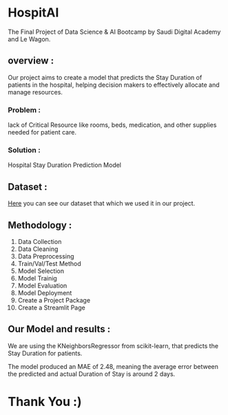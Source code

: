# HospitAI
The Final Project of Data Science & AI Bootcamp by Saudi Digital Academy and Le Wagon.

## overview :
Our project aims to create a model that predicts the Stay Duration of patients in the hospital, helping decision makers to effectively allocate and manage resources.

### Problem :
lack of Critical Resource like rooms, beds, medication, and other supplies needed for patient care.

### Solution :
Hospital Stay Duration Prediction Model

## Dataset :
[Here](https://www.kaggle.com/datasets/ashishsahani/hospital-admissions-data) you can see our dataset that which we used it in our project.

## Methodology :
1. Data Collection
2. Data Cleaning
3. Data Preprocessing
4. Train/Val/Test Method
5. Model Selection
6. Model Trainig
7. Model Evaluation
8. Model Deployment
9. Create a Project Package
10. Create a Streamlit Page

## Our Model and results :
We are using the KNeighborsRegressor from scikit-learn, that predicts the Stay Duration for patients.

The model produced an MAE of 2.48, meaning the average error between the predicted and actual Duration of Stay is around 2 days.

# Thank You :)
